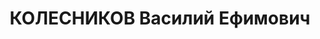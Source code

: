 ---
title: КОЛЕСНИКОВ Василий Ефимович
description: "1896, Харківська обл., м. Вовчанськ, росіянин, член ВКП(б), освіта середня,\
  \ прож.: м. Луганськ, заступник завідуючого сільгоспбазою міськкомунтрансу \n  Військовою\
  \ колегією Верховного суду СРСР 1 грудня 1937 р. засуджений до розстрілу. Вирок\
  \ виконано 2 грудня 1937 року. \n  Реабілітований у 1957 р."
---